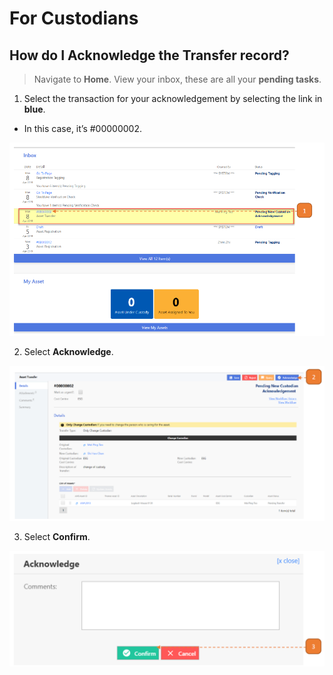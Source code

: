 # For Custodians

## How do I Acknowledge the Transfer record?

> Navigate to **Home**. View your inbox, these are all your **pending tasks**.

1. Select the transaction for your acknowledgement by selecting the link in **blue**.

- In this case, it’s #00000002.

![](images/AT9.png "AT9")

2. Select **Acknowledge**.

![](images/AT10.png "AT10")

3. Select **Confirm**.

![](images/AT11.png "AT11")